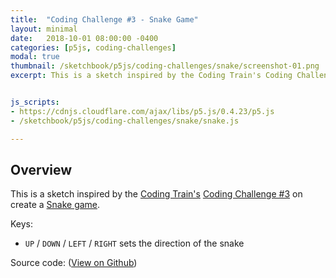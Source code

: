 ```yaml
---
title:  "Coding Challenge #3 - Snake Game"
layout: minimal
date:   2018-10-01 08:00:00 -0400
categories: [p5js, coding-challenges]
modal: true
thumbnail: /sketchbook/p5js/coding-challenges/snake/screenshot-01.png
excerpt: This is a sketch inspired by the Coding Train's Coding Challenge #3 to create a version of the old Snake computer game.


js_scripts:
- https://cdnjs.cloudflare.com/ajax/libs/p5.js/0.4.23/p5.js
- /sketchbook/p5js/coding-challenges/snake/snake.js

---
```


## Overview

This is a sketch inspired by the [Coding Train's][coding-train] [Coding Challenge #3][ct-challenge-3] on create a [Snake game][wiki-snake-game].

Keys:

- `UP` / `DOWN` / `LEFT` / `RIGHT` sets the direction of the snake


Source code: ([View on Github][source-code])

[processing-home]: https://processing.org
[coding-train]: https://thecodingtrain.com/
[ct-challenge-3]: https://www.youtube.com/watch?v=AaGK-fj-BAM&list=PLRqwX-V7Uu6ZiZxtDDRCi6uhfTH4FilpH&index=3
[wiki-snake-game]: https://en.wikipedia.org/wiki/Snake_(video_game_genre)
[source-code]: https://github.com/brianhonohan/sketchbook/tree/master/p5js/coding-challenges/snake/